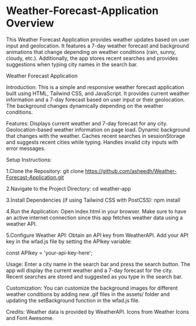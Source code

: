 # Weather-Forecast-Application Overview
This Weather Forecast Application provides weather updates based on user input and geolocation. It features a 7-day weather forecast and background animations that change depending on weather conditions (rain, sunny, cloudy, etc.). Additionally, the app stores recent searches and provides suggestions when typing city names in the search bar.

Weather Forecast Application

Introduction: This is a simple and responsive weather forecast application built using HTML, Tailwind CSS, and JavaScript. It provides current weather information and a 7-day forecast based on user input or their geolocation. The background changes dynamically depending on the weather conditions.

Features: Displays current weather and 7-day forecast for any city. Geolocation-based weather information on page load. Dynamic background that changes with the weather. Caches recent searches in sessionStorage and suggests recent cities while typing. Handles invalid city inputs with error messages.

Setup Instructions: 

1.Clone the Repository: git clone https://github.com/asheedh/Weather-Forecast-Application.git

2.Navigate to the Project Directory: cd weather-app

3.Install Dependencies (if using Tailwind CSS with PostCSS): npm install

4.Run the Application: Open index.html in your browser. Make sure to have an active internet connection since this app fetches weather data using a weather API.

5.Configure Weather API: Obtain an API key from WeatherAPI. Add your API key in the wfad.js file by setting the APIkey variable:

const APIkey = 'your-api-key-here';

Usage: Enter a city name in the search bar and press the search button. The app will display the current weather and a 7-day forecast for the city. Recent searches are stored and suggested as you type in the search bar.

Customization: You can customize the background images for different weather conditions by adding new .gif files in the assets/ folder and updating the setBackground function in the wfad.js file.

Credits: Weather data is provided by WeatherAPI. Icons from Weather Icons and Font Awesome.
